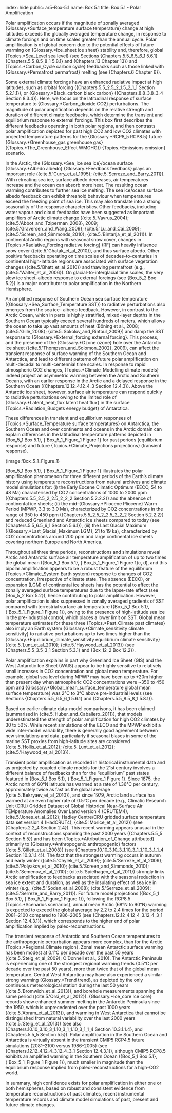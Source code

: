 index: hide
public: ar5-Box-5.1
name: Box 5.1
title: Box 5.1 - Polar Amplification

Polar amplification occurs if the magnitude of zonally averaged {Glossary.*Surface_temperature surface temperature} change at high latitudes exceeds the globally averaged temperature change, in response to climate forcings and on time scales greater than the annual cycle. Polar amplification is of global concern due to the potential effects of future warming on {Glossary.*Ice_sheet ice sheet} stability and, therefore, global {Topics.*Sea_Level sea level} (see Sections {Chapters.5.5_6.5_6_1 5.6.1} {Chapters.5.5_8.5_8_1 5.8.1} and {Chapters.13 Chapter 13}) and {Topics.*Carbon_Cycle carbon cycle} feedbacks such as those linked with {Glossary.*Permafrost permafrost} melting (see {Chapters.6 Chapter 6}).

Some external climate forcings have an enhanced radiative impact at high latitudes, such as orbital forcing ({Chapters.5.5_2.5_2_1.5_2_1_1 Section 5.2.1.1}), or {Glossary.*Black_carbon black carbon} ({Chapters.8.8_3.8_3_4 Section 8.3.4}). Here, we focus on the latitudinal response of surface temperature to {Glossary.*Carbon_dioxide CO2} perturbations. The magnitude of polar amplification depends on the relative strength and duration of different climate feedbacks, which determine the transient and equilibrium response to external forcings. This box first describes the different feedbacks operating in both polar regions, and then contrasts polar amplification depicted for past high CO2 and low CO2 climates with projected temperature patterns for the {Glossary.*RCP8_5 RCP8.5} future {Glossary.*Greenhouse_gas greenhouse gas} ({Topics.*The_Greenhouse_Effect WMGHG}) {Topics.*Emissions emission} scenario.

In the Arctic, the {Glossary.*Sea_ice sea ice}/ocean surface {Glossary.*Albedo albedo} {Glossary.*Feedback feedback} plays an important role ({cite.5.'Curry_et_al_1995}; {cite.5.'Serreze_and_Barry_2011}). With retreating sea ice, surface albedo decreases, air temperatures increase and the ocean can absorb more heat. The resulting ocean warming contributes to further sea ice melting. The sea ice/ocean surface albedo feedback can exhibit threshold behaviour when temperatures exceed the freezing point of sea ice. This may also translate into a strong seasonality of the response characteristics. Other feedbacks, including water vapour and cloud feedbacks have been suggested as important amplifiers of Arctic climate change ({cite.5.'Vavrus_2004}; {cite.5.'Abbot_and_Tziperman_2008}, 2009; {cite.5.'Graversen_and_Wang_2009}; {cite.5.'Lu_and_Cai_2009}; {cite.5.'Screen_and_Simmonds_2010}; {cite.5.'Bintanja_et_al_2011}). In continental Arctic regions with seasonal snow cover, changes in {Topics.*Radiative_Forcing radiative forcing} (RF) can heavily influence snow cover ({cite.5.'Ghatak_et_al_2010}), and thus surface albedo. Other positive feedbacks operating on time scales of decades-to-centuries in continental high-latitude regions are associated with surface vegetation changes ({cite.5.'Bhatt_et_al_2010}) and thawing permafrost (e.g., {cite.5.'Walter_et_al_2006}). On glacial-to-interglacial time scales, the very slow ice sheet–albedo response to external forcings (see {Box_5_2 Box 5.2}) is a major contributor to polar amplification in the Northern Hemisphere.

An amplified response of Southern Ocean sea surface temperature ({Glossary.*Sea_Surface_Temperature SST}) to radiative perturbations also emerges from the sea ice– albedo feedback. However, in contrast to the Arctic Ocean, which in parts is highly stratified, mixed-layer depths in the Southern Ocean typically exceed several hundreds of meters, which allows the ocean to take up vast amounts of heat (Böning et al., 2008; {cite.5.'Gille_2008}; {cite.5.'Sokolov_and_Rintoul_2009}) and damp the SST response to {Glossary.*External_forcing external forcing}. This process, and the presence of the {Glossary.*Ozone ozone} hole over the Antarctic ice sheet ({cite.5.'Thompson_and_Solomon_2002}, 2009), can affect the transient response of surface warming of the Southern Ocean and Antarctica, and lead to different patterns of future polar amplification on multi-decadal to multi-centennial time scales. In response to rapid atmospheric CO2 changes, {Topics.*Climate_Modelling climate models} indeed project an asymmetric warming between the Arctic and Southern Oceans, with an earlier response in the Arctic and a delayed response in the Southern Ocean ({Chapters.12.12_4.12_4_3 Section 12.4.3}). Above the Antarctic ice sheet, however, surface air temperature can respond quickly to radiative perturbations owing to the limited role of {Glossary.*Latent_heat_flux latent heat flux} in the surface {Topics.*Radiation_Budgets energy budget} of Antarctica.

These differences in transient and equilibrium responses of {Topics.*Surface_Temperature surface temperatures} on Antarctica, the Southern Ocean and over continents and oceans in the Arctic domain can explain differences in the latitudinal temperature patterns depicted in {Box_5_1 Box 5.1}, {'Box_5_1_Figure_1 Figure 1} for past periods (equilibrium response) and future {Topics.*Climate_Projections projections} (transient response).

{image:'Box_5_1_Figure_1}

{Box_5_1 Box 5.1}, {'Box_5_1_Figure_1 Figure 1} illustrates the polar amplification phenomenon for three different periods of the Earth’s climate history using temperature reconstructions from natural archives and climate model simulations for: (i) the Early Eocene Climatic Optimum (EECO, 54 to 48 Ma) characterised by CO2 concentrations of 1000 to 2000 ppm ({Chapters.5.5_2.5_2_2.5_2_2_2 Section 5.2.2.2}) and the absence of continental ice sheets; (ii) the mid-{Glossary.*Pliocene Pliocene} Warm Period (MPWP, 3.3 to 3.0 Ma), characterized by CO2 concentrations in the range of 350 to 450 ppm ({Chapters.5.5_2.5_2_2.5_2_2_2 Section 5.2.2.2}) and reduced Greenland and Antarctic ice sheets compared to today (see {Chapters.5.5_6.5_6_1 Section 5.6.1}), (iii) the Last Glacial Maximum ({Glossary.*Last_Glacial_Maximum LGM}, 21 to 19 ka), characterized by CO2 concentrations around 200 ppm and large continental ice sheets covering northern Europe and North America.

Throughout all three time periods, reconstructions and simulations reveal Arctic and Antarctic surface air temperature amplification of up to two times the global mean ({Box_5_1 Box 5.1}, {'Box_5_1_Figure_1 Figure 1}c, d), and this bipolar amplification appears to be a robust feature of the equilibrium {Topics.*Climate_System Earth system} response to changes of CO2 concentration, irrespective of climate state. The absence (EECO), or expansion (LGM) of continental ice sheets has the potential to affect the zonally averaged surface temperatures due to the lapse-rate effect (see {Box_5_2 Box 5.2}), hence contributing to polar amplification. However, polar amplification is also suppressed in zonally averaged gradients of SST compared with terrestrial surface air temperature ({Box_5_1 Box 5.1}, {'Box_5_1_Figure_1 Figure 1}), owing to the presence of high-latitude sea ice in the pre-industrial control, which places a lower limit on SST. Global mean temperature estimates for these three {Topics.*Past_Climate past climates} also imply an Earth system {Glossary.*Climate_sensitivity climate sensitivity} to radiative perturbations up to two times higher than the {Glossary.*Equilibrium_climate_sensitivity equilibrium climate sensitivity} ({cite.5.'Lunt_et_al_2010}; {cite.5.'Haywood_et_al_2013}) (see {Chapters.5.5_3.5_3_1 Section 5.3.1} and {Box_12_2 Box 12.2}).

Polar amplification explains in part why Greenland Ice Sheet (GIS) and the West Antarctic Ice Sheet (WAIS) appear to be highly sensitive to relatively small increases in CO2 concentration and global mean temperature. For example, global sea level during MPWP may have been up to +20m higher than present day when atmospheric CO2 concentrations were ~350 to 450 ppm and {Glossary.*Global_mean_surface_temperature global mean surface temperature} was 2°C to 3°C above pre-industrial levels (see Sections {Chapters.5.5_6.5_6_1 5.6.1} and {Chapters.5.5_8.5_8_1 5.8.1}).

Based on earlier climate data–model comparisons, it has been claimed (summarised in {cite.5.'Huber_and_Caballero_2011}), that models underestimated the strength of polar amplification for high CO2 climates by 30 to 50%. While recent simulations of the EECO and the MPWP exhibit a wide inter-model variability, there is generally good agreement between new simulations and data, particularly if seasonal biases in some of the marine SST proxies from high-latitude sites are considered ({cite.5.'Hollis_et_al_2012}; {cite.5.'Lunt_et_al_2012}; {cite.5.'Haywood_et_al_2013}).

Transient polar amplification as recorded in historical instrumental data and as projected by coupled climate models for the 21st century involves a different balance of feedbacks than for the “equilibrium” past states featured in {Box_5_1 Box 5.1}, {'Box_5_1_Figure_1 Figure 1}. Since 1875, the Arctic north of 60°N latitude has warmed at a rate of 1.36°C per century, approximately twice as fast as the global average ({cite.5.'Bekryaev_et_al_2010}), and since 1979, Arctic land surface has warmed at an even higher rate of 0.5°C per decade (e.g., Climatic Research Unit (CRU) Gridded Dataset of Global Historical Near-Surface Air TEMperature Anomalies Over Land version 4 (CRUTEM4), {cite.5.'Jones_et_al_2012}; Hadley Centre/CRU gridded surface temperature data set version 4 (HadCRUT4), {cite.5.'Morice_et_al_2012}) (see {Chapters.2.2_4 Section 2.4}). This recent warming appears unusual in the context of reconstructions spanning the past 2000 years ({Chapters.5.5_5 Section 5.5}) and has been {Topics.*Attribution_of_Change attributed} primarily to {Glossary.*Anthropogenic anthropogenic} factors ({cite.5.'Gillett_et_al_2008}) (see {Chapters.10.10_3.10_3_1.10_3_1_1.10_3_1_1_4 Section 10.3.1.1.4}). The fact that the strongest warming occurs in autumn and early winter ({cite.5.'Chylek_et_al_2009}; {cite.5.'Serreze_et_al_2009}; {cite.5.'Polyakov_et_al_2010}; {cite.5.'Screen_and_Simmonds_2010}; {cite.5.'Semenov_et_al_2010}; {cite.5.'Spielhagen_et_al_2011}) strongly links Arctic amplification to feedbacks associated with the seasonal reduction in sea ice extent and duration, as well as the insulating effect of sea ice in winter (e.g., {cite.5.'Soden_et_al_2008}; {cite.5.'Serreze_et_al_2009}; {cite.5.'Serreze_and_Barry_2011}). For future model projections ({Box_5_1 Box 5.1}, {'Box_5_1_Figure_1 Figure 1}), following the RCP8.5 {Topics.*Scenarios scenarios}, annual mean Arctic (68°N to 90°N) warming is expected to exceed the global average by 2.2 to 2.4 times for the period 2081–2100 compared to 1986–2005 (see {Chapters.12.12_4.12_4_3.12_4_3_1 Section 12.4.3.1}), which corresponds to the higher end of polar amplification implied by paleo-reconstructions.

The transient response of Antarctic and Southern Ocean temperatures to the anthropogenic perturbation appears more complex, than for the Arctic {Topics.*Regional_Climate region}. Zonal mean Antarctic surface warming has been modest at 0.1°C per decade over the past 50 years ({cite.5.'Steig_et_al_2009}; O’Donnell et al., 2010). The Antarctic Peninsula is experiencing one of the strongest regional warming trends (0.5°C per decade over the past 50 years), more than twice that of the global mean temperature. Central West Antarctica may have also experienced a similar strong warming {Glossary.*Trend trend}, as depicted by the only continuous meteorological station during the last 50 years ({cite.5.'Bromwich_et_al_2013}), and borehole measurements spanning the same period ({cite.5.'Orsi_et_al_2012}). {Glossary.*Ice_core Ice core} records show enhanced summer melting in the Antarctic Peninsula since the 1950, which is unprecedented over the past 1000 years ({cite.5.'Abram_et_al_2013}), and warming in West Antarctica that cannot be distinguished from natural variability over the last 2000 years ({cite.5.'Steig_et_al_2013}) (see also {Chapters.10.10_3.10_3_1.10_3_1_1.10_3_1_1_4 Section 10.3.1.1.4}, and {Chapters.5.5_5 Section 5.5}). Polar amplification in the Southern Ocean and Antarctica is virtually absent in the transient CMIP5 RCP4.5 future simulations (2081–2100 versus 1986–2005) (see {Chapters.12.12_4.12_4_3.12_4_3_1 Section 12.4.3.1}), although CMIP5 RCP8.5 exhibits an amplified warming in the Southern Ocean ({Box_5_1 Box 5.1}, {'Box_5_1_Figure_1 Figure 1}), much smaller in magnitude than the equilibrium response implied from paleo-reconstructions for a high-CO2 world.

In summary, high confidence exists for polar amplification in either one or both hemispheres, based on robust and consistent evidence from temperature reconstructions of past climates, recent instrumental temperature records and climate model simulations of past, present and future climate changes.
